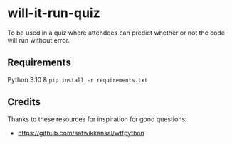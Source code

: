 # will-it-run-quiz

To be used in a quiz where attendees can predict whether or not the code will run without error.

## Requirements

Python 3.10 & `pip install -r requirements.txt`

## Credits

Thanks to these resources for inspiration for good questions:

* https://github.com/satwikkansal/wtfpython
